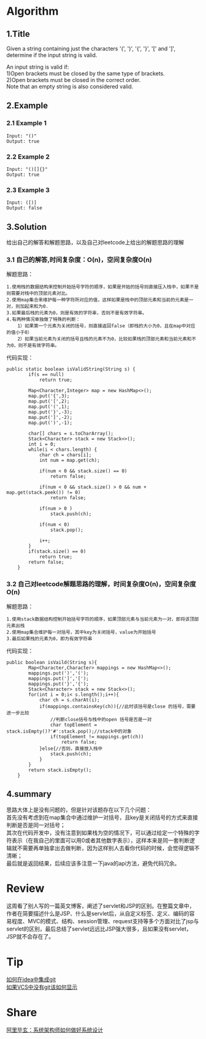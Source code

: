 # Algorithm

## 1.Title  
Given a string containing just the characters '(', ')', '{', '}', '[' and ']', determine if the input string is valid.  

An input string is valid if:  
    1)Open brackets must be closed by the same type of brackets.  
    2)Open brackets must be closed in the correct order.  
Note that an empty string is also considered valid.  


## 2.Example  
### 2.1 Example 1
    Input: "()"
    Output: true

### 2.2 Example 2
    Input: "()[]{}"
    Output: true

### 2.3 Example 3
    Input: ([)]
    Output: false


## 3.Solution   

给出自己的解答和解题思路，以及自己对leetcode上给出的解题思路的理解

### 3.1 自己的解答,时间复杂度：O(n)，空间复杂度O(n)

解题思路：
```
1.使用栈的数据结构来控制开始括号字符的顺序，如果是开始的括号则直接压入栈中，如果不是则需要对栈中的顶部元素对比。
2.使用map集合来维护每一种字符所对应的值，这样如果是栈中的顶部元素和当前的元素是一对，则加起来和为0.
3.如果最后栈的元素为0，则是有效的字符串，否则不是有效字符串。
4.有两种情况单独做了特殊的判断：
    1）如果第一个元素为关闭的括号，则直接返回false（即栈的大小为0，且在map中对应的值小于0）
    2）如果当前元素为关闭的括号且栈的元素不为0，比较如果栈的顶部元素和当前元素和不为0，则不是有效字符串。
```
代码实现：
```
public static boolean isValidString(String s) {
        if(s == null)
            return true;

        Map<Character,Integer> map = new HashMap<>();
        map.put('{',3);
        map.put('[',2);
        map.put('(',1);
        map.put('}',-3);
        map.put(']',-2);
        map.put(')',-1);

        char[] chars = s.toCharArray();
        Stack<Character> stack = new Stack<>();
        int i = 0;
        while(i < chars.length) {
            char ch = chars[i];
            int num = map.get(ch);

            if(num < 0 && stack.size() == 0)
                return false;

            if(num < 0 && stack.size() > 0 && num + map.get(stack.peek()) != 0)
                return false;

            if(num > 0 )
                stack.push(ch);

            if(num < 0)
                stack.pop();

            i++;
        }
        if(stack.size() == 0)
            return true;
        return false;
    }
```

### 3.2 自己对leetcode解题思路的理解，时间复杂度O(n)，空间复杂度O(n)
解题思路：

```
1.使用stack数据结构控制开始括号字符的顺序，如果顶部元素与当前元素为一对，即将该顶部元素出栈
2.使用map集合维护每一对括号，其中key为关闭括号，value为开始括号
3.最后如果栈的元素为0，即为有效字符串
```
代码实现：
    
```
public boolean isVaild(String s){
        Map<Character,Character> mappings = new HashMap<>();
        mappings.put(')','(');
        mappings.put(']','[');
        mappings.put('}','{');
        Stack<Character> stack = new Stack<>();
        for(int i = 0;i< s.length();i++){
            char ch = s.charAt(i);
            if(mappings.containsKey(ch)){//此时该括号是close 的括号，需要进一步比较
                //判断close括号与栈中的open 括号是否是一对
                char topElement = stack.isEmpty()?'#':stack.pop();//stack中的对象
                if(topElement != mappings.get(ch))
                    return false;
            }else{//否则，直接放入栈中
                stack.push(ch);
            }
        }
        return stack.isEmpty();
    }
```

## 4.summary  
思路大体上是没有问题的，但是针对该题存在以下几个问题：  
首先没有考虑到在map集合中通过维护一对括号，且key是关闭括号的方式来直接判断是否是同一对括号；  
其次在代码开发中，没有注意到如果栈为空的情况下，可以通过给定一个特殊的字符表示（在我自己的里面可以用0或者其他数字表示），这样本来是同一套判断逻辑就不需要再单独拿出去做判断，因为这样别人去看你代码的时候，会觉得逻辑不清晰；  
最后就是返回结果，后续应该多注意一下java的api方法，避免代码冗余。  


# Review
这周看了别人写的一篇英文博客，阐述了servlet和JSP的区别。在整篇文章中，作者在简要描述什么是JSP、什么是servlet后，从自定义标签、定义、编码的容易程度、MVC的模式、结构、session管理、request支持等多个方面对比了jsp与servlet的区别，最后总结了servlet远远比JSP强大很多，且如果没有servlet，JSP就不会存在了。


# Tip
[如何在idea中集成git](https://blog.csdn.net/miwanmeng/article/details/81128353)  
[如果VCS中没有git该如何显示](https://blog.csdn.net/baidu_37107022/article/details/78033855)


# Share
[阿里毕玄：系统架构师如何做好系统设计](https://mp.weixin.qq.com/s/LrpvaAQSn_TITMwH7XhG3A)

